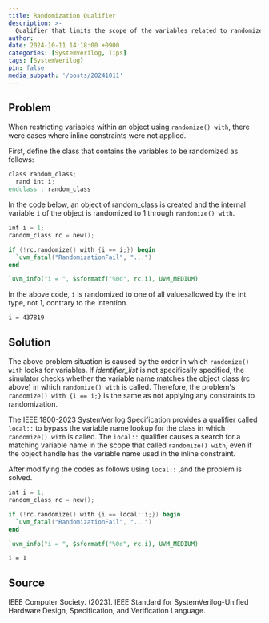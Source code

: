 ```yaml
---
title: Randomization Qualifier
description: >-
  Qualifier that limits the scope of the variables related to randomize() with
author:
date: 2024-10-11 14:18:00 +0900
categories: [SystemVerilog, Tips]
tags: [SystemVerilog]
pin: false
media_subpath: '/posts/20241011'
---
```



## Problem
When restricting variables within an object using `randomize() with`, there were cases where inline constraints were not applied.

First, define the class that contains the variables to be randomized as follows:
```verilog
class random_class;
  rand int i;
endclass : random_class
```

In the code below, an object of random_class is created and the internal variable `i` of the object is randomized to 1 through `randomize() with`.

```verilog
int i = 1;
random_class rc = new();

if (!rc.randomize() with {i == i;}) begin
  `uvm_fatal("RandomizationFail", "...")
end

`uvm_info("i = ", $sformatf("%0d", rc.i), UVM_MEDIUM)
```
In the above code, `i` is randomized to one of all values ​​allowed by the int type, not 1, contrary to the intention.

```shell
i = 437819
```


## Solution
The above problem situation is caused by the order in which `randomize() with` looks for variables. If _identifier_list_ is not specifically specified, the simulator checks whether the variable name matches the object class (rc above) in which `randomize() with` is called. Therefore, the problem's `randomize() with {i == i;}` is the same as not applying any constraints to randomization.

The IEEE 1800-2023 SystemVerilog Specification provides a qualifier called `local::` to bypass the variable name lookup for the class in which `randomize() with` is called. The `local::` qualifier causes a search for a matching variable name in the scope that called `randomize() with`, even if the object handle has the variable name used in the inline constraint.

After modifying the codes as follows using `local::` ,and the problem is solved.

```verilog
int i = 1;
random_class rc = new();

if (!rc.randomize() with {i == local::i;}) begin
  `uvm_fatal("RandomizationFail", "...")
end

`uvm_info("i = ", $sformatf("%0d", rc.i), UVM_MEDIUM)
```
```shell
i = 1
```

## Source
IEEE Computer Society. (2023). IEEE Standard for SystemVerilog-Unified Hardware Design, Specification, and Verification Language.